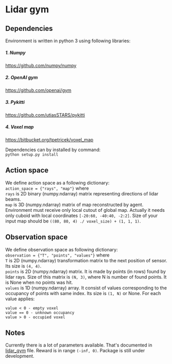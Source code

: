 # Lidar gym
## Dependencies
Environment is written in python 3 using following libraries:

##### 1. Numpy
https://github.com/numpy/numpy
##### 2. OpenAI gym
https://github.com/openai/gym
##### 3. Pykitti
https://github.com/utiasSTARS/pykitti
##### 4. Voxel map
https://bitbucket.org/tpetricek/voxel_map

Dependencies can by installed by command:<br />`python setup.py install`

## Action space
We define action space as a following dictionary:<br />
`action_space = {"rays", "map"}`
where <br />`rays` is 2D binary (numpy.ndarray) matrix representing directions of lidar beams. <br />
`map` is 3D (numpy.ndarray) matrix of map reconstructed by agent.
Environment must receive only local cutout of global map. 
Actually it needs only cuboid with local coordinates `[-20:60, -40:40, -2:2]`.
Size of your input map should be `((80, 80, 4) ./ voxel_size) + (1, 1, 1)`. 

## Observation space
We define observation space as following dictionary:<br />
`observation = {"T", "points", "values"}`
where <br />
`T` is 2D (numpy.ndarray) transformation matrix to the next position of sensor.
Its size is `(4, 4)`.<br />
`points` is 2D (numpy.ndarray) matrix. It is made by points (in rows) found by lidar rays.
Size of this matrix is `(N, 3)`, where N is number of found points. It is None when no points was hit.<br />
`values` is 1D (numpy.ndarray) array. It consist of values corresponding to the
occupancy of points with same index. Its size is `(1, N)` or None. For each value applies:
```
value < 0 - empty voxel
value == 0 - unknown occupancy
value > 0 - occupied voxel
```
## Notes
Currently there is a lot of parameters available. That's documented in [lidar_gym](lidar_gym/envs/lidar_gym.py) file.
Reward is in range `(-inf, 0)`. Package is still under development.